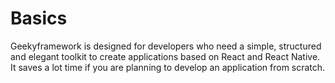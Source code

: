 # Basics

Geekyframework is designed for developers who need a simple, structured and elegant toolkit to create applications based on React and React Native. It saves a lot time if you are planning to develop an application from scratch.
